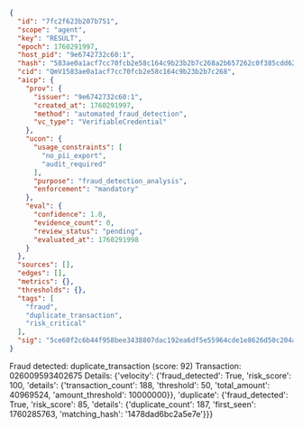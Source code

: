 ```json
{
  "id": "7fc2f623b207b751",
  "scope": "agent",
  "key": "RESULT",
  "epoch": 1760291997,
  "host_pid": "9e6742732c60:1",
  "hash": "583ae0a1acf7cc70fcb2e58c164c9b23b2b7c268a2b657262c0f385cdd62c5e5",
  "cid": "QmV1583ae0a1acf7cc70fcb2e58c164c9b23b2b7c268",
  "aicp": {
    "prov": {
      "issuer": "9e6742732c60:1",
      "created_at": 1760291997,
      "method": "automated_fraud_detection",
      "vc_type": "VerifiableCredential"
    },
    "ucon": {
      "usage_constraints": [
        "no_pii_export",
        "audit_required"
      ],
      "purpose": "fraud_detection_analysis",
      "enforcement": "mandatory"
    },
    "eval": {
      "confidence": 1.0,
      "evidence_count": 0,
      "review_status": "pending",
      "evaluated_at": 1760291998
    }
  },
  "sources": [],
  "edges": [],
  "metrics": {},
  "thresholds": {},
  "tags": [
    "fraud",
    "duplicate_transaction",
    "risk_critical"
  ],
  "sig": "5ce60f2c6b44f958bee3438807dac192ea6df5e55964cde1e8626d50c204a4ca"
}
```

Fraud detected: duplicate_transaction (score: 92)
Transaction: 026009593402675
Details: {'velocity': {'fraud_detected': True, 'risk_score': 100, 'details': {'transaction_count': 188, 'threshold': 50, 'total_amount': 40969524, 'amount_threshold': 10000000}}, 'duplicate': {'fraud_detected': True, 'risk_score': 85, 'details': {'duplicate_count': 187, 'first_seen': 1760285763, 'matching_hash': '1478dad6bc2a5e7e'}}}